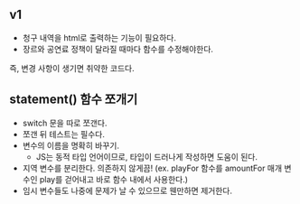 ## v1
- 청구 내역을 html로 출력하는 기능이 필요하다. 
- 장르와 공연료 정책이 달라질 때마다 함수를 수정해야한다. 

즉, 변경 사항이 생기면 취약한 코드다.


## statement() 함수 쪼개기
- switch 문을 따로 쪼갠다.
- 쪼갠 뒤 테스트는 필수다.
- 변수의 이름을 명확히 바꾸기. 
    - JS는 동적 타입 언어이므로, 타입이 드러나게 작성하면 도움이 된다.  
- 지역 변수를 분리한다. 의존하지 않게끔! (ex. playFor 함수를 amountFor 매개 변수인 play를 걷어내고 바로 함수 내에서 사용한다.) 
- 임시 변수들도 나중에 문제가 날 수 있으므로 웬만하면 제거한다.